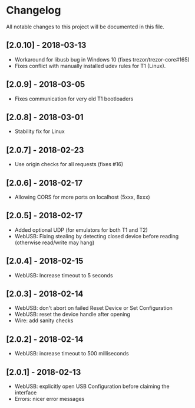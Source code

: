 # Changelog
All notable changes to this project will be documented in this file.


## [2.0.10] - 2018-03-13
- Workaround for libusb bug in Windows 10 (fixes trezor/trezor-core#165)
- Fixes conflict with manually installed udev rules for T1 (Linux).

## [2.0.9] - 2018-03-05
- Fixes communication for very old T1 bootloaders

## [2.0.8] - 2018-03-01
- Stability fix for Linux

## [2.0.7] - 2018-02-23
- Use origin checks for all requests (fixes #16)

## [2.0.6] - 2018-02-17
- Allowing CORS for more ports on localhost (5xxx, 8xxx)

## [2.0.5] - 2018-02-17
- Added optional UDP (for emulators for both T1 and T2)
- WebUSB: Fixing stealing by detecting closed device before reading (otherwise read/write may hang)

## [2.0.4] - 2018-02-15
- WebUSB: Increase timeout to 5 seconds

## [2.0.3] - 2018-02-14
- WebUSB: don't abort on failed Reset Device or Set Configuration
- WebUSB: reset the device handle after opening
- Wire: add sanity checks

## [2.0.2] - 2018-02-14
- WebUSB: increase timeout to 500 milliseconds

## [2.0.1] - 2018-02-13
- WebUSB: explicitly open USB Configuration before claiming the interface
- Errors: nicer error messages
